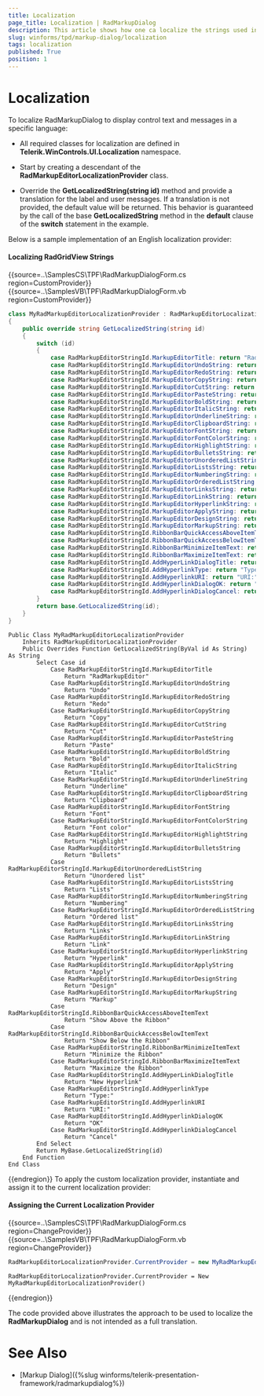 ```yaml
---
title: Localization
page_title: Localization | RadMarkupDialog
description: This article shows how one ca localize the strings used in RadMarkupDialog.
slug: winforms/tpd/markup-dialog/localization
tags: localization 
published: True
position: 1
---
```


# Localization

To localize RadMarkupDialog to display control text and messages in a specific language:

*  All required classes for localization are defined in __Telerik.WinControls.UI.Localization__ namespace.

*  Start by creating a descendant of the __RadMarkupEditorLocalizationProvider__ class.

*  Override the __GetLocalizedString(string id)__ method and provide a translation for the label and user messages. If a translation is not provided, the default value will be returned. This behavior is guaranteed by the call of the base __GetLocalizedString__ method in the __default__ clause of the __switch__ statement in the example.
 
Below is a sample implementation of an English localization provider:

#### Localizing RadGridView Strings

{{source=..\SamplesCS\TPF\RadMarkupDialogForm.cs region=CustomProvider}} 
{{source=..\SamplesVB\TPF\RadMarkupDialogForm.vb region=CustomProvider}}
````C#
class MyRadMarkupEditorLocalizationProvider : RadMarkupEditorLocalizationProvider
{
    public override string GetLocalizedString(string id)
    {
        switch (id)
        {
            case RadMarkupEditorStringId.MarkupEditorTitle: return "RadMarkupEditor";
            case RadMarkupEditorStringId.MarkupEditorUndoString: return "Undo";
            case RadMarkupEditorStringId.MarkupEditorRedoString: return "Redo";
            case RadMarkupEditorStringId.MarkupEditorCopyString: return "Copy";
            case RadMarkupEditorStringId.MarkupEditorCutString: return "Cut";
            case RadMarkupEditorStringId.MarkupEditorPasteString: return "Paste";
            case RadMarkupEditorStringId.MarkupEditorBoldString: return "Bold";
            case RadMarkupEditorStringId.MarkupEditorItalicString: return "Italic";
            case RadMarkupEditorStringId.MarkupEditorUnderlineString: return "Underline";
            case RadMarkupEditorStringId.MarkupEditorClipboardString: return "Clipboard";
            case RadMarkupEditorStringId.MarkupEditorFontString: return "Font";
            case RadMarkupEditorStringId.MarkupEditorFontColorString: return "Font color";
            case RadMarkupEditorStringId.MarkupEditorHighlightString: return "Highlight";
            case RadMarkupEditorStringId.MarkupEditorBulletsString: return "Bullets";
            case RadMarkupEditorStringId.MarkupEditorUnorderedListString: return "Unordered list";
            case RadMarkupEditorStringId.MarkupEditorListsString: return "Lists";
            case RadMarkupEditorStringId.MarkupEditorNumberingString: return "Numbering";
            case RadMarkupEditorStringId.MarkupEditorOrderedListString: return "Ordered list";
            case RadMarkupEditorStringId.MarkupEditorLinksString: return "Links";
            case RadMarkupEditorStringId.MarkupEditorLinkString: return "Link";
            case RadMarkupEditorStringId.MarkupEditorHyperlinkString: return "Hyperlink";
            case RadMarkupEditorStringId.MarkupEditorApplyString: return "Apply";
            case RadMarkupEditorStringId.MarkupEditorDesignString: return "Design";
            case RadMarkupEditorStringId.MarkupEditorMarkupString: return "Markup";
            case RadMarkupEditorStringId.RibbonBarQuickAccessAboveItemText: return "Show Above the Ribbon";
            case RadMarkupEditorStringId.RibbonBarQuickAccessBelowItemText: return "Show Below the Ribbon";
            case RadMarkupEditorStringId.RibbonBarMinimizeItemText: return "Minimize the Ribbon";
            case RadMarkupEditorStringId.RibbonBarMaximizeItemText: return "Maximize the Ribbon";
            case RadMarkupEditorStringId.AddHyperLinkDialogTitle: return "New Hyperlink";
            case RadMarkupEditorStringId.AddHyperlinkType: return "Type:";
            case RadMarkupEditorStringId.AddHyperlinkURI: return "URI:";
            case RadMarkupEditorStringId.AddHyperlinkDialogOK: return "OK";
            case RadMarkupEditorStringId.AddHyperlinkDialogCancel: return "Cancel";
        }
        return base.GetLocalizedString(id);
    }
}

````
````VB.NET
Public Class MyRadMarkupEditorLocalizationProvider
    Inherits RadMarkupEditorLocalizationProvider
    Public Overrides Function GetLocalizedString(ByVal id As String) As String
        Select Case id
            Case RadMarkupEditorStringId.MarkupEditorTitle
                Return "RadMarkupEditor"
            Case RadMarkupEditorStringId.MarkupEditorUndoString
                Return "Undo"
            Case RadMarkupEditorStringId.MarkupEditorRedoString
                Return "Redo"
            Case RadMarkupEditorStringId.MarkupEditorCopyString
                Return "Copy"
            Case RadMarkupEditorStringId.MarkupEditorCutString
                Return "Cut"
            Case RadMarkupEditorStringId.MarkupEditorPasteString
                Return "Paste"
            Case RadMarkupEditorStringId.MarkupEditorBoldString
                Return "Bold"
            Case RadMarkupEditorStringId.MarkupEditorItalicString
                Return "Italic"
            Case RadMarkupEditorStringId.MarkupEditorUnderlineString
                Return "Underline"
            Case RadMarkupEditorStringId.MarkupEditorClipboardString
                Return "Clipboard"
            Case RadMarkupEditorStringId.MarkupEditorFontString
                Return "Font"
            Case RadMarkupEditorStringId.MarkupEditorFontColorString
                Return "Font color"
            Case RadMarkupEditorStringId.MarkupEditorHighlightString
                Return "Highlight"
            Case RadMarkupEditorStringId.MarkupEditorBulletsString
                Return "Bullets"
            Case RadMarkupEditorStringId.MarkupEditorUnorderedListString
                Return "Unordered list"
            Case RadMarkupEditorStringId.MarkupEditorListsString
                Return "Lists"
            Case RadMarkupEditorStringId.MarkupEditorNumberingString
                Return "Numbering"
            Case RadMarkupEditorStringId.MarkupEditorOrderedListString
                Return "Ordered list"
            Case RadMarkupEditorStringId.MarkupEditorLinksString
                Return "Links"
            Case RadMarkupEditorStringId.MarkupEditorLinkString
                Return "Link"
            Case RadMarkupEditorStringId.MarkupEditorHyperlinkString
                Return "Hyperlink"
            Case RadMarkupEditorStringId.MarkupEditorApplyString
                Return "Apply"
            Case RadMarkupEditorStringId.MarkupEditorDesignString
                Return "Design"
            Case RadMarkupEditorStringId.MarkupEditorMarkupString
                Return "Markup"
            Case RadMarkupEditorStringId.RibbonBarQuickAccessAboveItemText
                Return "Show Above the Ribbon"
            Case RadMarkupEditorStringId.RibbonBarQuickAccessBelowItemText
                Return "Show Below the Ribbon"
            Case RadMarkupEditorStringId.RibbonBarMinimizeItemText
                Return "Minimize the Ribbon"
            Case RadMarkupEditorStringId.RibbonBarMaximizeItemText
                Return "Maximize the Ribbon"
            Case RadMarkupEditorStringId.AddHyperLinkDialogTitle
                Return "New Hyperlink"
            Case RadMarkupEditorStringId.AddHyperlinkType
                Return "Type:"
            Case RadMarkupEditorStringId.AddHyperlinkURI
                Return "URI:"
            Case RadMarkupEditorStringId.AddHyperlinkDialogOK
                Return "OK"
            Case RadMarkupEditorStringId.AddHyperlinkDialogCancel
                Return "Cancel"
        End Select
        Return MyBase.GetLocalizedString(id)
    End Function
End Class

```` 

{{endregion}}
To apply the custom localization provider, instantiate and assign it to the current localization provider: 

#### Assigning the Current Localization Provider

{{source=..\SamplesCS\TPF\RadMarkupDialogForm.cs region=ChangeProvider}} 
{{source=..\SamplesVB\TPF\RadMarkupDialogForm.vb region=ChangeProvider}}
````C#
RadMarkupEditorLocalizationProvider.CurrentProvider = new MyRadMarkupEditorLocalizationProvider();

````
````VB.NET
RadMarkupEditorLocalizationProvider.CurrentProvider = New MyRadMarkupEditorLocalizationProvider()

```` 

{{endregion}}

The code provided above illustrates the approach to be used to localize the __RadMarkupDialog__ and is not intended as a full translation.
        
# See Also
* [Markup Dialog]({%slug winforms/telerik-presentation-framework/radmarkupdialog%})